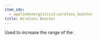 ```yaml
---
item_ids:
  - appliedenergistics2:wireless_booster
title: Wireless Booster
---
```


Used to increase the range of the <ItemLink
id="appliedenergistics2:wireless_access_point"/>.

<RecipeFor id="appliedenergistics2:wireless_booster" />
